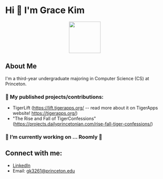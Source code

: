 # Hi  👋 I'm Grace Kim


<div id="header" align="center">
  <img src="https://media.giphy.com/media/M9gbBd9nbDrOTu1Mqx/giphy.gif" width="100"/>
</div>

## About Me
I'm a third-year undergraduate majoring in Computer Science (CS) at Princeton. 


### 🔭 My published projects/contributions:
- TigerLift (https://lift.tigerapps.org/ -- read more about it on TigerApps website! https://tigerapps.org/)
- "The Rise and Fall of TigerConfessions" (https://projects.dailyprincetonian.com/rise-fall-tiger-confessions/)
  
### 🌱 I’m currently working on ... Roomly 🤫

## Connect with me:
- [LinkedIn](www.linkedin.com/in/grace-kim-865474259)
- Email: gk3261@princeton.edu

<!--
**gk3261/gk3261** is a ✨ _special_ ✨ repository because its `README.md` (this file) appears on your GitHub profile.

Here are some ideas to get you started:

- 🔭 I’m currently working on ...
- 🌱 I’m currently learning ...
- 👯 I’m looking to collaborate on ...
- 🤔 I’m looking for help with ...
- 💬 Ask me about ...
- 📫 How to reach me: ...
- 😄 Pronouns: ...
- ⚡ Fun fact: ...
-->
